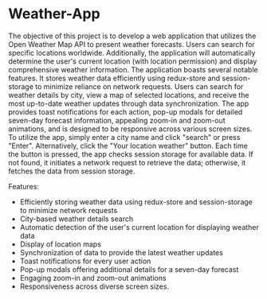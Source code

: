 # Weather-App
The objective of this project is to develop a web application that utilizes the Open Weather Map API to present weather forecasts. Users can search for specific locations worldwide. Additionally, the application will automatically determine the user's current location (with location permission) and display comprehensive weather information.
The application boasts several notable features. It stores weather data efficiently using redux-store and session-storage to minimize reliance on network requests. Users can search for weather details by city, view a map of selected locations, and receive the most up-to-date weather updates through data synchronization. The app provides toast notifications for each action, pop-up modals for detailed seven-day forecast information, appealing zoom-in and zoom-out animations, and is designed to be responsive across various screen sizes.
To utilize the app, simply enter a city name and click "search" or press "Enter". Alternatively, click the "Your location weather" button. Each time the button is pressed, the app checks session storage for available data. If not found, it initiates a network request to retrieve the data; otherwise, it fetches the data from session storage.

Features:
- Efficiently storing weather data using redux-store and session-storage to minimize network requests
- City-based weather details search
- Automatic detection of the user's current location for displaying weather data
- Display of location maps
- Synchronization of data to provide the latest weather updates
- Toast notifications for every user action
- Pop-up modals offering additional details for a seven-day forecast
- Engaging zoom-in and zoom-out animations
- Responsiveness across diverse screen sizes.
